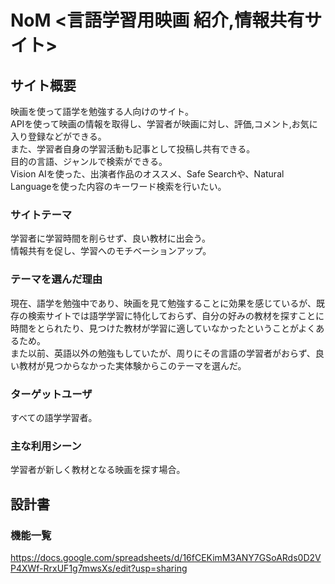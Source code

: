 # NoM <言語学習用映画 紹介,情報共有サイト>  

## サイト概要
映画を使って語学を勉強する人向けのサイト。  
APIを使って映画の情報を取得し、学習者が映画に対し、評価,コメント,お気に入り登録などができる。  
また、学習者自身の学習活動も記事として投稿し共有できる。  
目的の言語、ジャンルで検索ができる。  
Vision AIを使った、出演者作品のオススメ、Safe Searchや、Natural Languageを使った内容のキーワード検索を行いたい。  

### サイトテーマ
学習者に学習時間を削らせず、良い教材に出会う。  
情報共有を促し、学習へのモチベーションアップ。

### テーマを選んだ理由
現在、語学を勉強中であり、映画を見て勉強することに効果を感じているが、既存の検索サイトでは語学学習に特化しておらず、自分の好みの教材を探すことに時間をとられたり、見つけた教材が学習に適していなかったということがよくあるため。  
また以前、英語以外の勉強もしていたが、周りにその言語の学習者がおらず、良い教材が見つからなかった実体験からこのテーマを選んだ。  

### ターゲットユーザ
すべての語学学習者。  

### 主な利用シーン
学習者が新しく教材となる映画を探す場合。  

## 設計書

### 機能一覧
https://docs.google.com/spreadsheets/d/16fCEKimM3ANY7GSoARds0D2VP4XWf-RrxUF1g7mwsXs/edit?usp=sharing  
